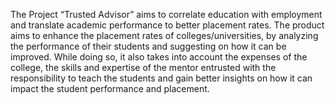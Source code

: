 The Project “Trusted Advisor” aims to correlate education with employment and translate academic performance to better placement rates. The product aims to enhance the placement rates of colleges/universities, by analyzing the performance of their students and suggesting on how it can be improved. While doing so, it also takes into account the expenses of the college, the skills and expertise of the mentor entrusted with the responsibility to teach the students and gain better insights on how it can impact the student performance and placement.
